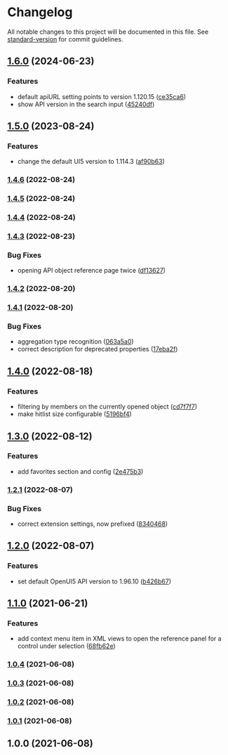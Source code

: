 # Changelog

All notable changes to this project will be documented in this file. See [standard-version](https://github.com/conventional-changelog/standard-version) for commit guidelines.

## [1.6.0](https://github.com/wozjac/vscode-ui5-api-reference/compare/v1.5.0...v1.6.0) (2024-06-23)


### Features

* default apiURL setting points to version 1.120.15 ([ce35ca6](https://github.com/wozjac/vscode-ui5-api-reference/commit/ce35ca6c64dd5206219e530a438e79df2be9c964))
* show API version in the search input ([45240df](https://github.com/wozjac/vscode-ui5-api-reference/commit/45240dfd2dba8fc95ec0d310fbe88729f9ff01f7))

## [1.5.0](https://github.com/wozjac/vscode-ui5-api-reference/compare/v1.4.6...v1.5.0) (2023-08-24)


### Features

* change the default UI5 version to 1.114.3 ([af90b63](https://github.com/wozjac/vscode-ui5-api-reference/commit/af90b6370acfb5e24bed8a017a52fb696130c154))

### [1.4.6](https://github.com/wozjac/vscode-ui5-api-reference/compare/v1.4.5...v1.4.6) (2022-08-24)

### [1.4.5](https://github.com/wozjac/vscode-ui5-api-reference/compare/v1.4.4...v1.4.5) (2022-08-24)

### [1.4.4](https://github.com/wozjac/vscode-ui5-api-reference/compare/v1.4.3...v1.4.4) (2022-08-24)

### [1.4.3](https://github.com/wozjac/vscode-ui5-api-reference/compare/v1.4.2...v1.4.3) (2022-08-23)


### Bug Fixes

* opening API object reference page twice ([df13627](https://github.com/wozjac/vscode-ui5-api-reference/commit/df136279147f0846de8c178fa5165c4c2237e851))

### [1.4.2](https://github.com/wozjac/vscode-ui5-api-reference/compare/v1.4.1...v1.4.2) (2022-08-20)

### [1.4.1](https://github.com/wozjac/vscode-ui5-api-reference/compare/v1.4.0...v1.4.1) (2022-08-20)


### Bug Fixes

* aggregation type recognition ([063a5a0](https://github.com/wozjac/vscode-ui5-api-reference/commit/063a5a0a08607695de00fe4aea26e1d958c0172f))
* correct description for deprecated properties ([17eba2f](https://github.com/wozjac/vscode-ui5-api-reference/commit/17eba2f3e5d694b16ce47f8c0865537956ddc97f))

## [1.4.0](https://github.com/wozjac/vscode-ui5-api-reference/compare/v1.3.0...v1.4.0) (2022-08-18)


### Features

* filtering by members on the currently opened object ([cd7f7f7](https://github.com/wozjac/vscode-ui5-api-reference/commit/cd7f7f71deb3f959f6fc9222e24b835bc81202a8))
* make hitlist size configurable ([5196bf4](https://github.com/wozjac/vscode-ui5-api-reference/commit/5196bf45b8aef51b3b0f39777c24bdd198979447))

## [1.3.0](https://github.com/wozjac/vscode-ui5-api-reference/compare/v1.2.1...v1.3.0) (2022-08-12)


### Features

* add favorites section and config ([2e475b3](https://github.com/wozjac/vscode-ui5-api-reference/commit/2e475b31adcbc0bc1155c8d1b008f8a2ce2da573))

### [1.2.1](https://github.com/wozjac/vscode-ui5-api-reference/compare/v1.2.0...v1.2.1) (2022-08-07)


### Bug Fixes

* correct extension settings, now prefixed ([8340468](https://github.com/wozjac/vscode-ui5-api-reference/commit/8340468ef753363a48857142f9fc4c9fafcf02f0))

## [1.2.0](https://github.com/wozjac/vscode-ui5-api-reference/compare/v1.1.0...v1.2.0) (2022-08-07)


### Features

* set default OpenUI5 API version to 1.96.10 ([b426b67](https://github.com/wozjac/vscode-ui5-api-reference/commit/b426b670de39c2f37ce821d4af942334aada3dfc))

## [1.1.0](https://github.com/wozjac/vscode-ui5-api-reference/compare/v1.0.4...v1.1.0) (2021-06-21)


### Features

* add context menu item in XML views to open the reference panel for a control under selection ([68fb62e](https://github.com/wozjac/vscode-ui5-api-reference/commit/68fb62e3d158e4f2ecc132996010ae2714035c8f))

### [1.0.4](https://github.com/wozjac/vscode-ui5-api-reference/compare/v1.0.3...v1.0.4) (2021-06-08)

### [1.0.3](https://github.com/wozjac/vscode-ui5-api-reference/compare/v1.0.2...v1.0.3) (2021-06-08)

### [1.0.2](https://github.com/wozjac/vscode-ui5-api-reference/compare/v1.0.1...v1.0.2) (2021-06-08)

### [1.0.1](https://github.com/wozjac/vscode-ui5-api-reference/compare/v1.0.0...v1.0.1) (2021-06-08)

## 1.0.0 (2021-06-08)
